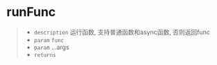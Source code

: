 # runFunc

> - `description` 运行函数, 支持普通函数和async函数, 否则返回func
> - `param` `func`
> - `param` ...args
> - `returns`
